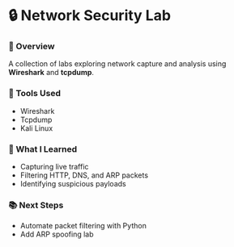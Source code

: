 # 🔒 Network Security Lab

### 📄 Overview
A collection of labs exploring network capture and analysis using **Wireshark** and **tcpdump**.

### 🧰 Tools Used
- Wireshark
- Tcpdump
- Kali Linux

### 🧪 What I Learned
- Capturing live traffic  
- Filtering HTTP, DNS, and ARP packets  
- Identifying suspicious payloads  

### 📚 Next Steps
- Automate packet filtering with Python  
- Add ARP spoofing lab
